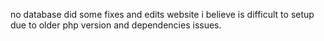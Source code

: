 no database did some fixes and edits 
website i believe is difficult to setup due to older php version and dependencies issues.
